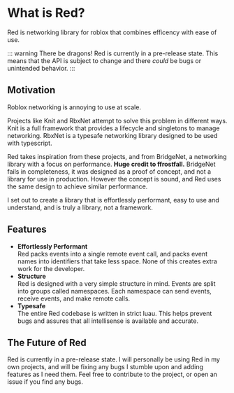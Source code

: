 # What is Red?

Red is networking library for roblox that combines efficency
with ease of use.

::: warning There be dragons!
Red is currently in a pre-release state. This means that the
API is subject to change and there *could* be bugs or
unintended behavior.
:::

## Motivation

Roblox networking is annoying to use at scale.

Projects like Knit and RbxNet attempt to solve this problem
in different ways. Knit is a full framework that provides a
lifecycle and singletons to manage networking. RbxNet is a
typesafe networking library designed to be used with
typescript.

Red takes inspiration from these projects, and from
BridgeNet, a networking library with a focus on performance.
**Huge credit to ffrostfall.** BridgeNet fails in
completeness, it was designed as a proof of concept, and not
a library for use in production. However the concept is
sound, and Red uses the same design to achieve similar
performance.

I set out to create a library that is effortlessly
performant, easy to use and understand, and is truly a
library, not a framework.

## Features

- **Effortlessly Performant** <br>
Red packs events into a single remote event call, and packs
event names into identifiers that take less space. None of
this creates extra work for the developer.
- **Structure** <br>
Red is designed with a very simple structure in mind. Events
are split into groups called namespaces. Each namespace can
send events, receive events, and make remote calls.
- **Typesafe** <br>
The entire Red codebase is written in strict luau. This
helps prevent bugs and assures that all intellisense is
available and accurate.

## The Future of Red

Red is currently in a pre-release state. I will personally
be using Red in my own projects, and will be fixing any bugs
I stumble upon and adding features as I need them. Feel free
to contribute to the project, or open an issue if you find
any bugs.